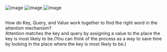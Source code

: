 
![image](https://user-images.githubusercontent.com/21165474/221467895-7b4c9c46-ebed-4998-834f-7cd82443b2fd.png)
![image](https://user-images.githubusercontent.com/21165474/222061294-36eefce8-98ef-40f3-ad74-1acbf763eaa6.png)
![image](https://user-images.githubusercontent.com/21165474/222061317-ef730efa-db71-4138-86b2-2c1cad804fb0.png)

<br>
How do Key, Query, and Value work together to find the right word in the attention mechanism?<br>
Attention matches the key and query by assigning a value to the place the key is most likely to be.(You can think of the process as a way to save time by looking in the place where the key is most likely to be.)<br>

